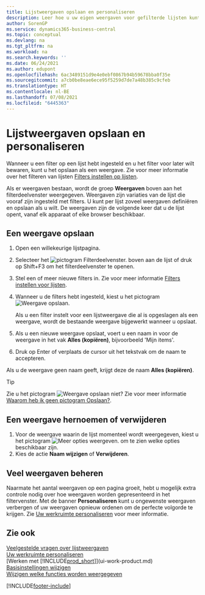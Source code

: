 ```yaml
---
title: Lijstweergaven opslaan en personaliseren
description: Leer hoe u uw eigen weergaven voor gefilterde lijsten kunt maken en hoe u deze weergaven kunt opslaan, hernoemen en beheren.
author: SorenGP
ms.service: dynamics365-business-central
ms.topic: conceptual
ms.devlang: na
ms.tgt_pltfrm: na
ms.workload: na
ms.search.keywords: ''
ms.date: 06/24/2021
ms.author: edupont
ms.openlocfilehash: 6ac3489151d9e4e0ebf0867b94b59678bba0f35e
ms.sourcegitcommit: a7cb0be8eae6ece95f5259d7de7a48b385c9cfeb
ms.translationtype: HT
ms.contentlocale: nl-BE
ms.lasthandoff: 07/08/2021
ms.locfileid: "6445363"
---
```

# <a name="save-and-personalize-list-views"></a>Lijstweergaven opslaan en personaliseren
Wanneer u een filter op een lijst hebt ingesteld en u het filter voor later wilt bewaren, kunt u het opslaan als een weergave. Zie voor meer informatie over het filteren van lijsten [Filters instellen op lijsten](ui-enter-criteria-filters.md#setting-filters-on-lists).

Als er weergaven bestaan, wordt de groep **Weergaven** boven aan het filterdeelvenster weergegeven. Weergaven zijn variaties van de lijst die vooraf zijn ingesteld met filters. U kunt per lijst zoveel weergaven definiëren en opslaan als u wilt. De weergaven zijn de volgende keer dat u de lijst opent, vanaf elk apparaat of elke browser beschikbaar.

## <a name="to-save-a-view"></a>Een weergave opslaan
1. Open een willekeurige lijstpagina.
2. Selecteer het ![pictogram Filterdeelvenster.](media/open-filter-pane-icon.png "Pictogram Filterdeelvenster") boven aan de lijst of druk op Shift+F3 om het filterdeelvenster te openen.
3. Stel een of meer nieuwe filters in. Zie voor meer informatie [Filters instellen voor lijsten](ui-enter-criteria-filters.md#setting-filters-on-lists).
4. Wanneer u de filters hebt ingesteld, kiest u het pictogram ![Weergave opslaan.](media/save_view_icon.png "Weergave opslaan")  

    Als u een filter instelt voor een lijstweergave die al is opgeslagen als een weergave, wordt de bestaande weergave bijgewerkt wanneer u opslaat.
5. Als u een nieuwe weergave opslaat, voert u een naam in voor de weergave in het vak **Alles (kopiëren)**, bijvoorbeeld 'Mijn items'.
6. Druk op Enter of verplaats de cursor uit het tekstvak om de naam te accepteren.

Als u de weergave geen naam geeft, krijgt deze de naam **Alles (kopiëren)**.

> [!TIP]
> Zie u het pictogram ![Weergave opslaan](media/save_view_icon.png "Weergave opslaan") niet? Zie voor meer informatie [Waarom heb ik geen pictogram Opslaan?](/dynamics365/business-central/ui-views-faq#save).

## <a name="to-rename-or-remove-a-view"></a>Een weergave hernoemen of verwijderen
1. Voor de weergave waarin de lijst momenteel wordt weergegeven, kiest u het pictogram ![Meer opties weergeven.](media/show-more-options-icon.png "Meer opties weergeven") om te zien welke opties beschikbaar zijn.
2. Kies de actie **Naam wijzigen** of **Verwijderen**.

## <a name="managing-many-views"></a>Veel weergaven beheren
Naarmate het aantal weergaven op een pagina groeit, hebt u mogelijk extra controle nodig over hoe weergaven worden gepresenteerd in het filtervenster. Met de banner **Personaliseren** kunt u ongewenste weergaven verbergen of uw weergaven opnieuw ordenen om de perfecte volgorde te krijgen. Zie [Uw werkruimte personaliseren](ui-personalization-user.md) voor meer informatie.

## <a name="see-also"></a>Zie ook
[Veelgestelde vragen over lijstweergaven](ui-views-faq.yml)  
[Uw werkruimte personaliseren](ui-personalization-user.md)    
[Werken met [!INCLUDE[prod_short](includes/prod_short.md)]](ui-work-product.md)    
[Basisinstellingen wijzigen](ui-change-basic-settings.md)  
[Wijzigen welke functies worden weergegeven](ui-experiences.md)  


[!INCLUDE[footer-include](includes/footer-banner.md)]